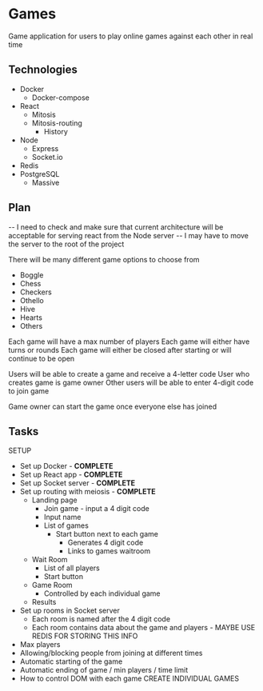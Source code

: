 # Games

Game application for users to play online games against each other in real time

## Technologies

 - Docker
     - Docker-compose
 - React
     - Mitosis
     - Mitosis-routing
         - History
 - Node
     - Express
     - Socket.io
 - Redis
 - PostgreSQL
     - Massive

## Plan

 -- I need to check and make sure that current architecture will be acceptable for serving react from the Node server
 -- I may have to move the server to the root of the project

There will be many different game options to choose from
 - Boggle
 - Chess
 - Checkers
 - Othello
 - Hive
 - Hearts
 - Others

Each game will have a max number of players
Each game will either have turns or rounds
Each game will either be closed after starting or will continue to be open

Users will be able to create a game and receive a 4-letter code
User who creates game is game owner
Other users will be able to enter 4-digit code to join game

Game owner can start the game once everyone else has joined

## Tasks

SETUP
 - Set up Docker - **COMPLETE**
 - Set up React app - **COMPLETE**
 - Set up Socket server - **COMPLETE**
 - Set up routing with meiosis - **COMPLETE**
     <!-- figure out subroutes inside games -->
     <!-- figure out file structure -->
     - Landing page
         - Join game - input a 4 digit code
         - Input name
         - List of games
             <!-- SOCKETS START HERE -->
             - Start button next to each game
                 - Generates 4 digit code
                 - Links to games waitroom
     - Wait Room
         - List of all players
         - Start button
     - Game Room
         - Controlled by each individual game
     - Results
             <!-- SOCKETS END HERE -->
 - Set up rooms in Socket server
     <!-- figure out file structure -->
     <!-- figure out 4 digit code creation -->
     - Each room is named after the 4 digit code
     - Each room contains data about the game and players - MAYBE USE REDIS FOR STORING THIS INFO
 - Max players
 - Allowing/blocking people from joining at different times
 - Automatic starting of the game
 - Automatic ending of game / min players / time limit
 - How to control DOM with each game
CREATE INDIVIDUAL GAMES
